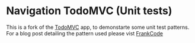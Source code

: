 # Navigation TodoMVC (Unit tests)

This is a fork of the [TodoMVC](https://github.com/tastejs/todomvc) app, to demonstarte some unit test patterns. For a blog post detailing the pattern used please vist [FrankCode](http://frankcode.net)
